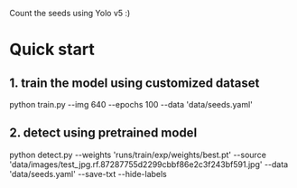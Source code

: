 Count the seeds using Yolo v5 :)

# Quick start

## 1. train the model using customized dataset
python train.py --img 640 --epochs 100 --data 'data/seeds.yaml'

## 2. detect using pretrained model
python detect.py --weights 'runs/train/exp/weights/best.pt' --source 'data/images/test_jpg.rf.87287755d2299cbbf86e2c3f243bf591.jpg' --data 'data/seeds.yaml' --save-txt --hide-labels
